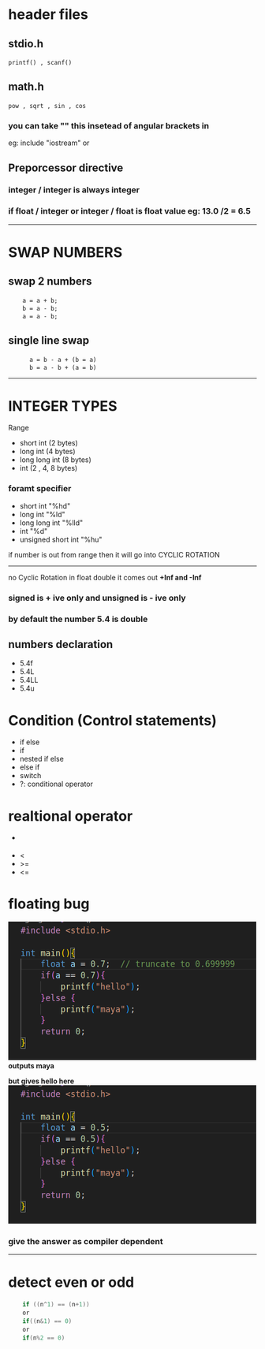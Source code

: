 # header files

## stdio.h

    printf() , scanf()

## math.h

    pow , sqrt , sin , cos

### you can take "" this insetead of angular brackets in

eg: include "iostream" or <iostream>

## Preporcessor directive

### integer / integer is always integer

### if float / integer or integer / float is float value eg: 13.0 /2 = 6.5

---

# SWAP NUMBERS

## swap 2 numbers

```
    a = a + b;
    b = a - b;
    a = a - b;
```

## single line swap

```
      a = b - a + (b = a)
      b = a - b + (a = b)
```

---

# INTEGER TYPES
Range
* short int (2 bytes)    
* long int (4 bytes)
* long long int (8 bytes)
* int (2 , 4, 8 bytes)

### foramt specifier 
* short int   "%hd"
* long int "%ld"
* long long int "%lld"
* int "%d"
* unsigned short int  "%hu"

if number is out from range then it will go into CYCLIC ROTATION 

--- 
no Cyclic Rotation in float double it comes out **+Inf and -Inf**


### signed is  + ive only and unsigned is - ive only


### by default the number 5.4 is **double**

## numbers declaration
* 5.4f 
* 5.4L 
* 5.4LL 
* 5.4u

# Condition (Control statements)
* if else
* if
* nested if else
* else if
* switch
* ?: conditional operator

 # realtional operator 
 - >
 - <
 - \>=
 - <=
  
# floating bug
![alt text](image.png)
 **outputs maya**

 **but gives hello here**
![alt text](image-1.png)

### give the answer as compiler dependent

---

# detect even or odd

```c
    if ((n^1) == (n+1))
    or
    if((n&1) == 0)
    or
    if(n%2 == 0)
```